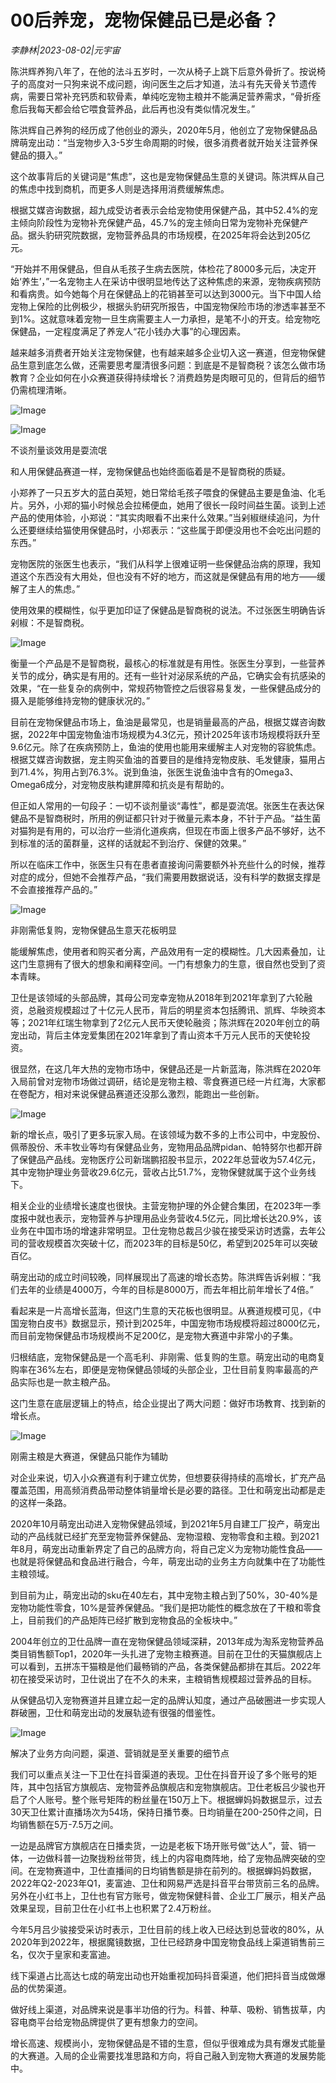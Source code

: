 # 00后养宠，宠物保健品已是必备？

*李静林|2023-08-02|元宇宙*

陈洪辉养狗八年了，在他的法斗五岁时，一次从椅子上跳下后意外骨折了。按说椅子的高度对一只狗来说不成问题，询问医生之后才知道，法斗有先天骨关节遗传病，需要日常补充钙质和软骨素，单纯吃宠物主粮并不能满足营养需求，“骨折痊愈后我每天都会给它喂食营养品，此后再也没有类似情况发生。”

陈洪辉自己养狗的经历成了他创业的源头，2020年5月，他创立了宠物保健品品牌萌宠出动：“当宠物步入3-5岁生命周期的时候，很多消费者就开始关注营养保健品的摄入。”

这个故事背后的关键词是“焦虑”，这也是宠物保健品生意的关键词。陈洪辉从自己的焦虑中找到商机，而更多人则是选择用消费缓解焦虑。

根据艾媒咨询数据，超九成受访者表示会给宠物使用保健产品，其中52.4%的宠主倾向阶段性为宠物补充保健产品，45.7%的宠主倾向日常为宠物补充保健产品。据头豹研究院数据，宠物营养品具的市场规模，在2025年将会达到205亿元。

“开始并不用保健品，但自从毛孩子生病去医院，体检花了8000多元后，决定开始‘养生’，”一名宠物主人在采访中很明显地传达了这种焦虑的来源，宠物疾病预防和看病贵。如今她每个月在保健品上的花销甚至可以达到3000元。当下中国人给宠物上保险的比例极少，根据头豹研究所报告，中国宠物保险市场的渗透率甚至不到1%。这就意味着宠物一旦生病需要主人一力承担，是笔不小的开支。给宠物吃保健品，一定程度满足了养宠人“花小钱办大事”的心理因素。

越来越多消费者开始关注宠物保健，也有越来越多企业切入这一赛道，但宠物保健品生意到底怎么做，还需要思考厘清很多问题：到底是不是智商税？该怎么做市场教育？企业如何在小众赛道获得持续增长？消费趋势是肉眼可见的，但背后的细节仍需梳理清晰。

![Image](https://mmbiz.qpic.cn/sz_mmbiz_png/HKEDX7MqXK3xaK1AICvx9bbMLvBXzTg5LSvJSm22JsicgpuuhjffTQlibM73AXuNILmJuvbuiatNia5v06zgiak3sqg/640?wx_fmt=png&wxfrom=5&wx_lazy=1&wx_co=1)

![Image](https://mmbiz.qpic.cn/mmbiz_png/HKEDX7MqXK0nTTS7DaVdWJfbK1TSibe1dzNbXY9ziaVTicYibfjmgR3qEKT1t7eicmowRnW51cJkK5V8S2J9Jpx83Jw/640?wx_fmt=png&tp=wxpic&wxfrom=5&wx_lazy=1&wx_co=1)

不谈剂量谈效用是耍流氓

和人用保健品赛道一样，宠物保健品也始终面临着是不是智商税的质疑。

小郑养了一只五岁大的蓝白英短，她日常给毛孩子喂食的保健品主要是鱼油、化毛片。另外，小郑的猫小时候总会拉稀便血，她用了很长一段时间益生菌。谈到上述产品的使用体验，小郑说：“其实肉眼看不出来什么效果。”当剁椒继续追问，为什么还要继续给猫使用保健品时，小郑表示：“这些属于即便没用也不会吃出问题的东西。”

宠物医院的张医生也表示，“我们从科学上很难证明一些保健品治病的原理，我知道这个东西没有大用处，但也没有不好的地方，而这就是保健品有用的地方——缓解了主人的焦虑。”

使用效果的模糊性，似乎更加印证了保健品是智商税的说法。不过张医生明确告诉剁椒：不是智商税。

![Image](https://mmbiz.qpic.cn/sz_mmbiz_png/HKEDX7MqXK3xaK1AICvx9bbMLvBXzTg5hfspHBoVqHewvsmuILfYsTUoz6WUHMTZp0f4Whwq4jeIeia1kc8le6Q/640?wx_fmt=png&wxfrom=5&wx_lazy=1&wx_co=1)

衡量一个产品是不是智商税，最核心的标准就是有用性。张医生分享到，一些营养关节的成分，确实是有用的。还有一些针对泌尿系统的产品，它确实会有抗感染的效果，“在一些复杂的病例中，常规药物管控之后很容易复发，一些保健品成分的摄入是能够维持宠物的健康状况的。”

目前在宠物保健品市场上，鱼油是最常见，也是销量最高的产品，根据艾媒咨询数据，2022年中国宠物鱼油市场规模为4.3亿元，预计2025年该市场规模将跃升至9.6亿元。除了在疾病预防上，鱼油的使用也能用来缓解主人对宠物的容貌焦虑。根据艾媒咨询数据，宠主购买鱼油的首要目的是维持宠物皮肤、毛发健康，猫用占到71.4%，狗用占到76.3%。说到鱼油，张医生说鱼油中含有的Omega3、Omega6成分，对宠物皮肤构建屏障和抗炎是有帮助的。

但正如人常用的一句段子：一切不谈剂量谈“毒性”，都是耍流氓。张医生在表达保健品不是智商税时，所用的例证都只针对于微量元素本身，不针于产品。“益生菌对猫狗是有用的，可以治疗一些消化道疾病，但现在市面上很多产品不够好，达不到标准的活的菌群量，这样的话就起不到治疗、保健的效果。”

所以在临床工作中，张医生只有在患者直接询问需要额外补充些什么的时候，推荐对症的成分，但她不会推荐产品，“我们需要用数据说话，没有科学的数据支撑是不会直接推荐产品的。”

![Image](https://mmbiz.qpic.cn/mmbiz_png/HKEDX7MqXK0nTTS7DaVdWJfbK1TSibe1dCu1bg1xFbxZ1QPOOxOQLD5FebV5Hk1dvYPyFibIIxqqnTpaTNjbMYFg/640?wx_fmt=png&tp=wxpic&wxfrom=5&wx_lazy=1&wx_co=1)

非刚需低复购，宠物保健品生意天花板明显

能缓解焦虑，使用者和购买者分离，产品效用有一定的模糊性。几大因素叠加，让这门生意拥有了很大的想象和阐释空间。一门有想象力的生意，很自然也受到了资本青睐。

卫仕是该领域的头部品牌，其母公司宠幸宠物从2018年到2021年拿到了六轮融资，总融资规模超过了十亿元人民币，背后的明星资本包括腾讯、凯辉、华映资本等；2021年红瑞生物拿到了2亿元人民币天使轮融资；陈洪辉在2020年创立的萌宠出动，背后主体宠爱集团在2021年拿到了青山资本千万元人民币的天使轮投资。

很显然，在这几年大热的宠物市场中，保健品还是一片新蓝海，陈洪辉在2020年入局前曾对宠物市场做过调研，结论是宠物主粮、零食赛道已经一片红海，大家都在卷配方，相对来说保健品赛道还没那么激烈，能跑出一些创新。

![Image](https://mmbiz.qpic.cn/sz_mmbiz_png/HKEDX7MqXK3xaK1AICvx9bbMLvBXzTg5FE5VMd0CtnfpPrethe1K7ib7RR3Uv95LPw1Q1CXOhGNTQryVyajR0KA/640?wx_fmt=png&wxfrom=5&wx_lazy=1&wx_co=1)

新的增长点，吸引了更多玩家入局。在该领域为数不多的上市公司中，中宠股份、佩蒂股份、禾丰牧业等均有保健品业务，宠物用品品牌pidan、帕特努尔也都开辟了保健品产品线。宠物医疗公司新瑞鹏招股书显示，2022年总营收为57.4亿元，其中宠物护理业务营收29.6亿元，营收占比51.7%，宠物保健就属于这个业务线下。

相关企业的业绩增长速度也很快。主营宠物护理的外企健合集团，在2023年一季度报中就也表示，宠物营养与护理用品业务营收4.5亿元，同比增长达20.9%，该业务在中国市场的增速非常明显。卫仕宠物总裁吕少骏在接受采访时透露，去年公司的营收规模首次突破十亿，而2023年的目标是50亿，希望到2025年可以突破百亿。

萌宠出动的成立时间较晚，同样展现出了高速的增长态势。陈洪辉告诉剁椒：“我们去年的业绩是4000万，今年的目标是8000万，而去年相比前年增长了4倍。”

看起来是一片高增长蓝海，但这门生意的天花板也很明显。从赛道规模可见，《中国宠物白皮书》数据显示，预计到2025年，中国宠物市场规模将超过8000亿元，而目前宠物保健品市场规模尚不足200亿，是宠物大赛道中非常小的子集。

归根结底，宠物保健品是一个高毛利、非刚需、低复购的生意。萌宠出动的电商复购率在36%左右，即便是宠物保健品领域的头部企业，卫仕目前复购率最高的产品实际也是一款主粮产品。

这门生意在底层逻辑上的特点，给企业提出了两大问题：做好市场教育、找到新的增长点。

![Image](https://mmbiz.qpic.cn/mmbiz_png/HKEDX7MqXK0nTTS7DaVdWJfbK1TSibe1dylCVzeKibfWA81MT3EDZHc4icibPecH9m9uM7l6ZdAMuZEJ7jFcZtgNHg/640?wx_fmt=png&tp=wxpic&wxfrom=5&wx_lazy=1&wx_co=1)

刚需主粮是大赛道，保健品只能作为辅助

对企业来说，切入小众赛道有利于建立优势，但想要获得持续的高增长，扩充产品覆盖范围，用高频消费品带动整体销量增长是必要的路径。卫仕和萌宠出动都是走的这样一条路。

2020年10月萌宠出动进入宠物保健品领域，到2021年5月自建工厂投产，萌宠出动的产品线就已经扩充至宠物营养保健品、宠物湿粮、宠物零食和主粮。到2021年8月，萌宠出动重新界定了自己的品牌方向，将自己定义为宠物功能性食品——也就是将保健品和食品进行融合，今年，萌宠出动的业务主方向就集中在了功能性主粮领域。

到目前为止，萌宠出动的sku在40左右，其中宠物主粮占到了50%，30-40%是宠物功能性零食，10%是营养保健品。“我们是把功能性的概念放在了干粮和零食上，目前我们的产品矩阵已经扩散到宠物食品的全板块中。”

2004年创立的卫仕品牌一直在宠物保健品领域深耕，2013年成为淘系宠物营养品类目销售额Top1，2020年一头扎进了宠物主粮赛道。目前在卫仕的天猫旗舰店上可以看到，五拼冻干猫粮是他们最畅销的产品，各类保健品都排在其后。2022年初在接受采访时，卫仕说出了在不久的未来，主粮销售规模超过营养品的目标。

从保健品切入宠物赛道并且建立起一定的品牌认知度，通过产品破圈进一步实现人群破圈，卫仕和萌宠出动的发展轨迹有很强的借鉴性。

![Image](https://mmbiz.qpic.cn/sz_mmbiz_png/HKEDX7MqXK3xaK1AICvx9bbMLvBXzTg5XygY6rhtPWnqwedIWvE3M4MJqXy3OXksTBaCeLeickjWqZ2mmlThRGg/640?wx_fmt=png&wxfrom=5&wx_lazy=1&wx_co=1)

解决了业务方向问题，渠道、营销就是至关重要的细节点

我们可以重点关注一下卫仕在抖音渠道的表现。卫仕在抖音开设了多个账号的矩阵，其中包括官方旗舰店、宠物营养品旗舰店和宠物旗舰店。卫仕老板吕少骏也开启了个人账号。整个账号矩阵的粉丝量在150万上下。根据蝉妈妈数据显示，过去30天卫仕累计直播场次为54场，保持日播节奏。日均销量在200-250件之间，日均销售额在5万-7.5万之间。

一边是品牌官方旗舰店在日播卖货，一边是老板下场开账号做“达人”，营、销一体，一边做科普一边聚拢粉丝带货，线上的内容电商阵地，给了宠物品牌突破的空间。在宠物赛道中，卫仕直播间的日均销售额是排在前列的。根据蝉妈妈数据，2022年Q2-2023年Q1，麦富迪、卫仕和网易严选是抖音平台带货前三名的品牌。另外在小红书上，卫仕也有官方账号，做宠物保健科普、企业工厂展示，相关产品效果呈现，目前卫仕在小红书上也积累了2.4万粉丝。

今年5月吕少骏接受采访时表示，卫仕目前的线上收入已经达到总营收的80%，从2020年到2022年，根据魔镜数据，卫仕已经跻身中国宠物食品线上渠道销售前三名，仅次于皇家和麦富迪。

线下渠道占比高达七成的萌宠出动也开始重视加码抖音渠道，他们把抖音当成做爆品的优势渠道。

做好线上渠道，对品牌来说是事半功倍的行为。科普、种草、吸粉、销售拔草，内容电商平台给宠物品牌提供了更有想象力的空间。

增长高速、规模尚小，宠物保健品是不错的生意，但似乎很难成为具有爆发式能量的大赛道。入局的企业需要找准思路和方向，将自己融入到宠物大赛道的发展势能中。

